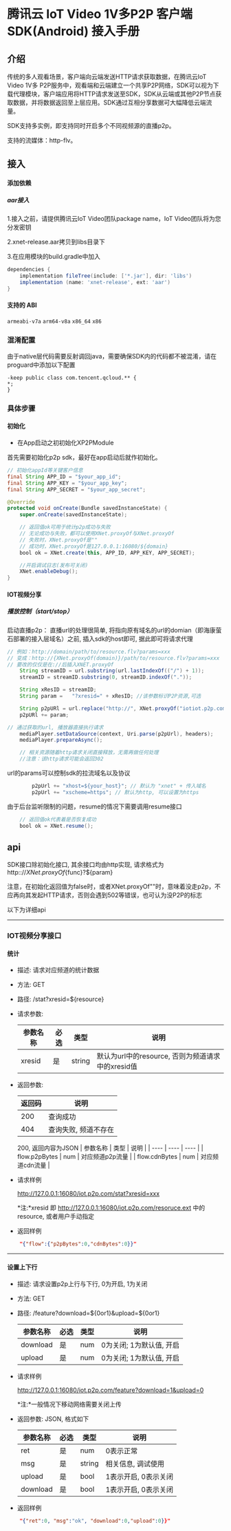 # 腾讯云 IoT Video 1V多P2P 客户端SDK(Android) 接入手册


## 介绍

传统的多人观看场景，客户端向云端发送HTTP请求获取数据，在腾讯云IoT Video 1V多 P2P服务中，观看端和云端建立一个共享P2P网络，SDK可以视为下载代理模块，客户端应用将HTTP请求发送至SDK，SDK从云端或其他P2P节点获取数据，并将数据返回至上层应用。SDK通过互相分享数据可大幅降低云端流量。

SDK支持多实例，即支持同时开启多个不同视频源的直播p2p。

支持的流媒体：http-flv。

## 接入

#### 添加依赖
##### aar接入
1.接入之前，请提供腾讯云IoT Video团队package name，IoT Video团队将为您分发密钥

2.xnet-release.aar拷贝到libs目录下

3.在应用模块的build.gradle中加入
``` gradle
dependencies {
    implementation fileTree(include: ['*.jar'], dir: 'libs')
    implementation (name: 'xnet-release', ext: 'aar')
}
```


#### 支持的 ABI

`armeabi-v7a` `arm64-v8a` `x86_64` `x86`

### 混淆配置
由于native层代码需要反射调回java，需要确保SDK内的代码都不被混淆，请在proguard中添加以下配置
```
-keep public class com.tencent.qcloud.** {
*;
}
```
### 具体步骤


#### 初始化

- 在App启动之初初始化XP2PModule

首先需要初始化p2p sdk，最好在app启动后就作初始化。

``` java
// 初始化appId等关键客户信息
final String APP_ID = "$your_app_id";
final String APP_KEY = "$your_app_key";
final String APP_SECRET = "$your_app_secret";

@Override
protected void onCreate(Bundle savedInstanceState) {
    super.onCreate(savedInstanceState);

    // 返回值ok可用于统计p2p成功与失败
    // 无论成功与失败，都可以使用XNet.proxyOf与XNet.proxyOf
    // 失败时，XNet.proxyOf是""
    // 成功时，XNet.proxyOf是127.0.0.1:16080/${domain}
    bool ok = XNet.create(this, APP_ID, APP_KEY, APP_SECRET);

    //开启调试日志(发布可关闭)
    XNet.enableDebug();
}
```

#### IOT视频分享

##### 播放控制（start/stop）

启动直播p2p：
直播url的处理很简单, 将指向原有域名的url的domian（即海康萤石部署的接入层域名）之前, 插入sdk的host即可, 据此即可将请求代理
``` java
// 例如：http://domain/path/to/resource.flv?params=xxx
// 变成：http://{XNet.proxyOf(domain)}/path/to/resource.flv?params=xxx
// 要改的仅仅是在://后插入XNET.proxyOf
    String streamID = url.substring(url.lastIndexOf(("/") + 1));
    streamID = streamID.substring(0, streamID.indexOf("."));

    String xResID = streamID;
    String param =   "?xresid=" + xResID; //该参数标识P2P资源,可选

    String p2pURl = url.replace("http://", XNet.proxyOf("iotiot.p2p.com"));
    p2pURl += param;

// 通过获取的url, 播放器直接执行请求
    mediaPlayer.setDataSource(context, Uri.parse(p2pUrl), headers);
    mediaPlayer.prepareAsync();

    // 相关资源随着http请求关闭直接释放，无需再做任何处理
    //注意：该http请求可能会返回302
```

url的params可以控制sdk的拉流域名以及协议
```java
		p2pUrl += "xhost=${your_host}"; // 默认为 "xnet" + 传入域名
		p2pUrl += "xscheme=https"; // 默认为http, 可以设置为https
```

由于后台监听限制的问题，resume的情况下需要调用resume接口

``` java
    // 返回值ok代表着是否恢复成功
    bool ok = XNet.resume();
```

## api
  SDK接口除初始化接口, 其余接口均由http实现, 请求格式为http:://${XNet.proxyOf}${func}?${param}

注意，在初始化返回值为false时，或者XNet.proxyOf""时，意味着没走p2p，不应再向其发起HTTP请求，否则会遇到502等错误，也可认为没P2P的标志

  以下为详细api

-------------------------------

### IOT视频分享接口

#### 统计
- 描述: 请求对应频道的统计数据

- 方法: GET

- 路径: /stat?xresid=${resource}

- 请求参数:

    |  参数名称   | 必选 | 类型 | 说明 |
    |  ----  | ----   | ---- | ----  |
    | xresid  | 是 | string | 默认为url中的resource, 否则为频道请求中的xresid值 |

- 返回参数: 

    |  返回码   | 说明 |
    |  ----  | ----  |
    | 200  | 查询成功 |
    | 404  | 查询失败, 频道不存在 |
    200, 返回内容为JSON
    |  参数名称  |  类型 | 说明 |
    |  ----     | ---- | ----  |
    | flow.p2pBytes | num | 对应频道p2p流量 |
    | flow.cdnBytes | num | 对应频道cdn流量 |

- 请求样例
  
    http://127.0.0.1:16080/iot.p2p.com/stat?xresid=xxx
    
    *注:*xresid 即 http://127.0.0.1:16080/iot.p2p.com/resoruce.ext 中的 resource, 或者用户手动指定
- 返回样例
``` json
    "{"flow":{"p2pBytes":0,"cdnBytes":0}}"
```

-------------------------------
#### 设置上下行
- 描述: 请求设置p2p上行与下行, 0为开启, 1为关闭

- 方法: GET

- 路径: /feature?download=${0or1}&upload=${0or1}

    |  参数名称   | 必选 | 类型 | 说明 |
    |  ----  | ----   | ---- | ----  |
    | download  | 是 | num | 0为关闭; 1为默认值, 开启 |
    | upload  | 是 | num | 0为关闭; 1为默认值, 开启 |

 - 请求样例
   
    http://127.0.0.1:16080/iot.p2p.com/feature?download=1&upload=0
    
    *注:*一般情况下移动网络需要关闭上传

- 返回参数: JSON, 格式如下

    |  参数名称   | 必选 | 类型 | 说明 |
    |  ----  | ----   | ---- | ----  |
    | ret  | 是 | num | 0表示正常 |
    | msg  | 是 | string | 相关信息, 调试使用|
    | upload  | 是 | bool | 1表示开启, 0表示关闭 |
    | download  | 是 | bool | 1表示开启, 0表示关闭 |

- 返回样例
``` json
    "{"ret":0, "msg":"ok", "download":0,"upload":0}}"
```
